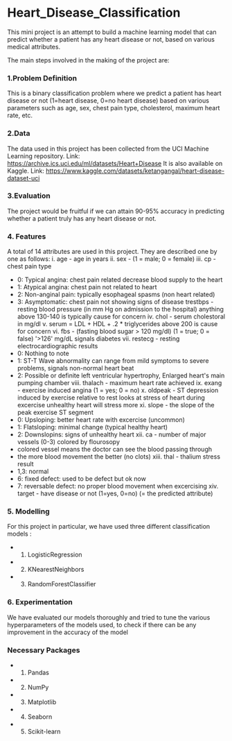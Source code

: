 # Heart_Disease_Classification

This mini project is an attempt to build a machine learning model that can predict whether a patient has any heart disease or not, based on various medical attributes. 

The main steps involved in the making of the project are:
### 1.Problem Definition
This is a binary classification problem where we predict a patient has heart disease or not (1=heart disease, 0=no heart disease) based on various parameters such as age, sex, chest pain type, cholesterol, maximum heart rate, etc.

### 2.Data
The data used in this project has been collected from the UCI Machine Learning repository. Link:  https://archive.ics.uci.edu/ml/datasets/Heart+Disease
It is also available on Kaggle. Link: https://www.kaggle.com/datasets/ketangangal/heart-disease-dataset-uci

### 3.Evaluation
The project would be fruitful if we can attain 90-95% accuracy in predicting whether a patient truly has any heart disease or not.

### 4. Features
A total of 14 attributes are used in this project. They are described one by one as follows:
i. age - age in years
ii. sex - (1 = male; 0 = female)
iii. cp - chest pain type
* 0: Typical angina: chest pain related decrease blood supply to the heart
* 1: Atypical angina: chest pain not related to heart
* 2: Non-anginal pain: typically esophageal spasms (non heart related)
* 3: Asymptomatic: chest pain not showing signs of disease trestbps - resting blood pressure (in mm Hg on admission to the hospital) anything above 130-140 is typically cause for concern
iv. chol - serum cholestoral in mg/dl
v. serum = LDL + HDL + .2 * triglycerides above 200 is cause for concern
vi. fbs - (fasting blood sugar > 120 mg/dl) (1 = true; 0 = false) '>126' mg/dL signals diabetes
vii. restecg - resting electrocardiographic results
* 0: Nothing to note
* 1: ST-T Wave abnormality can range from mild symptoms to severe problems, signals non-normal heart beat
* 2: Possible or definite left ventricular hypertrophy, Enlarged heart's main pumping chamber
viii. thalach - maximum heart rate achieved
ix. exang - exercise induced angina (1 = yes; 0 = no)
x. oldpeak - ST depression induced by exercise relative to rest looks at stress of heart during excercise unhealthy heart will stress more
xi. slope - the slope of the peak exercise ST segment
* 0: Upsloping: better heart rate with excercise (uncommon)
* 1: Flatsloping: minimal change (typical healthy heart)
* 2: Downslopins: signs of unhealthy heart
xii. ca - number of major vessels (0-3) colored by flourosopy
* colored vessel means the doctor can see the blood passing through
* the more blood movement the better (no clots)
xiii. thal - thalium stress result
* 1,3: normal
* 6: fixed defect: used to be defect but ok now
* 7: reversable defect: no proper blood movement when excercising
xiv. target - have disease or not (1=yes, 0=no) (= the predicted attribute)

### 5. Modelling
For this project in particular, we have used three different classification models :
* 1. LogisticRegression
* 2. KNearestNeighbors
* 3. RandomForestClassifier

### 6. Experimentation
We have evaluated our models thoroughly and tried to tune the various hyperparameters of the models used, to check if there can be any improvement in the accuracy of the model

### Necessary Packages
* 1. Pandas
* 2. NumPy
* 3. Matplotlib
* 4. Seaborn
* 5. Scikit-learn

